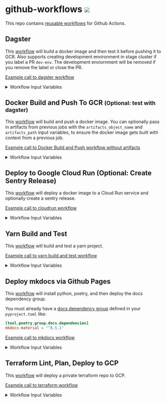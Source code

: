 # github-workflows <a href="https://github.com/20treeAI/github-workflows/releases"><img src="https://img.shields.io/github/v/release/20treeAI/github-workflows?style=plastic&labelColor=484848&color=3CA324&logo=GitHub&logoColor=white"></a>

This repo contains [reusable workflows](https://docs.github.com/en/actions/learn-github-actions/reusing-workflows) for Github Actions.

## Dagster

This [workflow](./.github/workflows/dagster.yml) will build a docker image and then test it before pushing it to GCR. Also supports creating development environment in stage cluster if you label a PR `dev-env`. The development enviornment will be removed if you remove the label or close the PR.

[Example call to dagster workflow](./examples/dagster.yml)

<details>
  <summary>Workflow Input Variables</summary>

| name                               | description                                                                     |  type  | default      | required |
| :--------------------------------- | :------------------------------------------------------------------------------ | :----: | :----------- | :------: |
| image_name                         | Docker image name                                                               | string | None         |   true   |
| branch                             | Git branch used for tagging incremental builds of the Docker image              | string | main         |  false   |
| gcp_project                        | GCP project where GCR/GKE are located for storing/deploying built Docker images | string | None         |   true   |
| gcp_location                       | Location where GKE is located for storing built Docker images                   | string | europe-west4 |  false   |
| cluster_name                       | K8s cluster name on which Dagster jobs are deployed to                          | string | None         |   true   |
| stage_cluster_name                 | K8s stage cluster name on which Dagster jobs are deployed to                    | string | None         |   true   |
| stage_cluster_domain               | FQDN for URL for cluster running dagster                                        | string | None         |   true   |
| stage_auth_domain                  | FQDN for authentication URL for cluster running dagster                         | string | None         |   true   |
| stage_dagster_service_account_name | Development K8s cluster name on which Dagster jobs are deployed to              | string | None         |   true   |
| dagster_version                    | Version of dagster to deploy helm chart for                                     | string | '0.15.10'    |  false   |

#### Input Secrets

These are the GitHub repo secrets you must create ahead of time!

| name                      | description                                                | required |
| :------------------------ | :--------------------------------------------------------- | :------: |
| SSH_KEY                   | SSH key used to access private repos during the build      |   true   |
| GCR_RW_SERVICEACCOUNT_KEY | GCR service account credentials to push/pull Docker images |   true   |

</details>

## Docker Build and Push To GCR <small>(Optional: test with dagster)</small>

This [workflow](./.github/workflows/docker_build_push.yml) will build and push a docker image. You can optionally pass in artifacts from previous jobs with the `artifacts_object_name` and `artifacts_path` input variables, to ensure the docker image gets built with context from a previous job.

[Example call to Docker Build and Push workflow without artifacts](./examples/docker_build_push.yml)

<details>
  <summary>Workflow Input Variables</summary>

| name                  | description                                                                   |  type   | default  | required |
| :-------------------- | :---------------------------------------------------------------------------- | :-----: | :------- | :------: |
| image_name            | Docker image name                                                             | string  | None     |   true   |
| branch                | Git branch used for tagging incremental builds of the Docker image            | string  | main     |   true   |
| gcp_project           | GCP project where GCR is located for storing built Docker images              | string  | None     |   true   |
| artifacts_object_name | Name of the artifacts object to pass to docker build job                      | string  | None     |  false   |
| artifacts_path        | Path to use for the artifacts object                                          | string  | `build/` |  false   |
| test_dagster          | whether or not to test docker image for dagster compatibility                 | boolean | false    |  false   |
| skip_image_push       | whether to skip image push (so that you can test image build without pushing) | boolean | false    |  false   |

#### Input Secrets

These are the GitHub repo secrets you must create ahead of time!

| name                      | description                                                | required |
| :------------------------ | :--------------------------------------------------------- | :------: |
| SSH_KEY                   | SSH key used to access private repos during the build      |   true   |
| GCR_RW_SERVICEACCOUNT_KEY | GCR service account credentials to push/pull Docker images |   true   |

</details>

## Deploy to Google Cloud Run (Optional: Create Sentry Release)

This [workflow](./.github/workflows/cloudrun_deploy_optional_sentry.yml) will deploy a docker image to a Cloud Run service and optionally create a sentry release.

[Example call to cloudrun workflow](./examples/cloudrun_deploy_optional_sentry.yml)

<details>
  <summary>Workflow Input Variables</summary>

| name           | description                                                      |  type   | default        | required |
| :------------- | :--------------------------------------------------------------- | :-----: | :------------- | :------: |
| gcp_project    | GCP project where GCR is located for storing built Docker images | string  | None           |   true   |
| region         | Region to deploy cloudrun app and docker image                   | string  | `europe-west4` |  false   |
| image_name     | Docker image name                                                | string  | None           |   true   |
| image_tag      | Name of Tag for Docker image                                     | string  | None           |  false   |
| service_name   | Name of service to update in Cloud Run                           | string  | None           |   true   |
| sentry_release | Whether or not to create a Sentry release for the this project   | boolean | false          |  false   |
| environment    | Environment to deploy to: stage or prod                          | string  | None           |   true   |

#### Input Secrets

These are the GitHub repo secrets you must create ahead of time!

| name                                 | description                                        | required |
| :----------------------------------- | :------------------------------------------------- | :------: |
| CLOUDRUN_DEPLOYER_SERVICEACCOUNT_KEY | GCP Service Account key for the cloud run deployer |   true   |
| SENTRY_AUTH_TOKEN                    | Token for sentry authentication                    |  false   |

</details>

## Yarn Build and Test

This [workflow](./.github/workflows/yarn_build_test.yml) will build and test a yarn project.

[Example call to yarn build and test workflow](./examples/yarn_build_test.yml)

<details>
  <summary>Workflow Input Variables</summary>

#### Input Secrets

These are the GitHub repo secrets you must create ahead of time!

| name                         | description                                             | required |
| :--------------------------- | :------------------------------------------------------ | :------: |
| REACT_APP_MAPBOX_TOKEN_STAGE | stage mapbox token secret needed at build time for yarn |  false   |
| REACT_APP_MAPBOX_TOKEN_PROD  | prod mapbox token secret needed at build time for yarn  |  false   |

</details>

## Deploy mkdocs via Github Pages

This [workflow](./.github/workflows/deploy_mkdocs.yml) will install python, poetry, and then deploy the docs dependency group.

You must already have a [docs dependency group](https://python-poetry.org/docs/managing-dependencies/#optional-groups) defined in your `pyproject.toml` like:

```toml
[tool.poetry.group.docs.dependencies]
mkdocs-material = "^8.5.1"
```

[Example call to mkdocs workflow](./examples/deploy_mkdocs.yml)

<details>
  <summary>Workflow Input Variables</summary>

| name           | description                      |  type  | default | required |
| :------------- | :------------------------------- | :----: | :------ | :------: |
| python_version | version of python you'd like use | string | '3.10'  |  false   |
| poetry_version | version of poetry you'd like use | string | '1.4.1' |  false   |

</details>


## Terraform Lint, Plan, Deploy to GCP
This [workflow](./.github/workflows/terraform.yml) will deploy a private terraform repo to GCP.

[Example call to terraform workflow](./examples/terraform.yml)

<details>
  <summary>Workflow Input Variables</summary>

| name                | description                                                       | type    | default        | required | 
|:-------------------:|:------------------------------------------------------------------|:-------:|:---------------|:--------:|
| terraform_workspace | The terraform workspace you'd like to plan and deploy changes to  | string  | None           | true     |

#### Input Secrets
These are the GitHub repo secrets you must create ahead of time!

| name                             | description                                                     | required  | 
|:--------------------------------:|:----------------------------------------------------------------|:---------:|
| SSH_KEY                          | SSH key used to access private repos during the build           | true      |
| GCP_TERRAFORM_SERVICE_ACCOUNT_KEY| service account credentials to deploy your terraform infra      | true      |
| GITHUB_TERRAFORM_TOKEN           | Token used for authenticating via the Github Terraform provider | false     |

</details>
